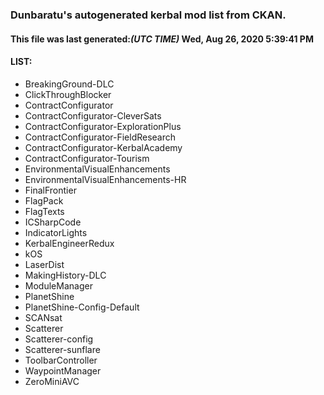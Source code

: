 ### Dunbaratu's autogenerated kerbal mod list from CKAN.

#### This file was last generated:*(UTC TIME)* **Wed, Aug 26, 2020 5:39:41 PM**

#### LIST:

* BreakingGround-DLC
* ClickThroughBlocker
* ContractConfigurator
* ContractConfigurator-CleverSats
* ContractConfigurator-ExplorationPlus
* ContractConfigurator-FieldResearch
* ContractConfigurator-KerbalAcademy
* ContractConfigurator-Tourism
* EnvironmentalVisualEnhancements
* EnvironmentalVisualEnhancements-HR
* FinalFrontier
* FlagPack
* FlagTexts
* ICSharpCode
* IndicatorLights
* KerbalEngineerRedux
* kOS
* LaserDist
* MakingHistory-DLC
* ModuleManager
* PlanetShine
* PlanetShine-Config-Default
* SCANsat
* Scatterer
* Scatterer-config
* Scatterer-sunflare
* ToolbarController
* WaypointManager
* ZeroMiniAVC
